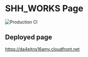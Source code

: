 # SHH_WORKS Page

![Production CI](https://github.com/we-underscore/shh_works/workflows/Production%20CI/badge.svg)

## Deployed page

<https://da4ejtns16amy.cloudfront.net>
